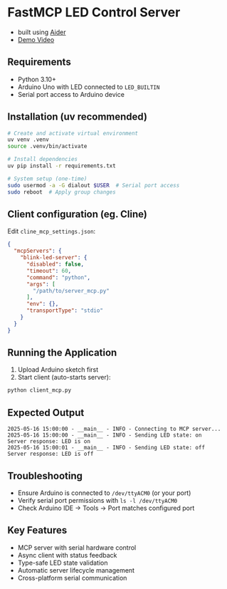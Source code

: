 # FastMCP LED Control Server
- built using [Aider](https://aider.chat)
- [Demo Video](https://youtu.be/iIsigNBDlM4)
## Requirements
- Python 3.10+
- Arduino Uno with LED connected to `LED_BUILTIN`
- Serial port access to Arduino device

## Installation (uv recommended)
```bash
# Create and activate virtual environment
uv venv .venv
source .venv/bin/activate

# Install dependencies
uv pip install -r requirements.txt

# System setup (one-time)
sudo usermod -a -G dialout $USER  # Serial port access
sudo reboot  # Apply group changes
```

## Client configuration (eg. Cline)
Edit `cline_mcp_settings.json`:
```json
{
  "mcpServers": {
    "blink-led-server": {
      "disabled": false,
      "timeout": 60,
      "command": "python",
      "args": [
        "/path/to/server_mcp.py"
      ],
      "env": {},
      "transportType": "stdio"
    }
  }
}
```

## Running the Application
1. Upload Arduino sketch first
2. Start client (auto-starts server):
```bash
python client_mcp.py
```

## Expected Output
```
2025-05-16 15:00:00 - __main__ - INFO - Connecting to MCP server...
2025-05-16 15:00:00 - __main__ - INFO - Sending LED state: on
Server response: LED is on
2025-05-16 15:00:01 - __main__ - INFO - Sending LED state: off
Server response: LED is off
```

## Troubleshooting
- Ensure Arduino is connected to `/dev/ttyACM0` (or your port)
- Verify serial port permissions with `ls -l /dev/ttyACM0`
- Check Arduino IDE → Tools → Port matches configured port

## Key Features
- MCP server with serial hardware control
- Async client with status feedback
- Type-safe LED state validation
- Automatic server lifecycle management
- Cross-platform serial communication
